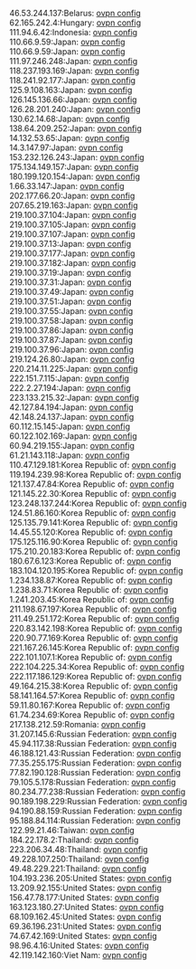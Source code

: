 46.53.244.137:Belarus: [ovpn config](vpn/46_53_244_137.ovpn)  
62.165.242.4:Hungary: [ovpn config](vpn/62_165_242_4.ovpn)  
111.94.6.42:Indonesia: [ovpn config](vpn/111_94_6_42.ovpn)  
110.66.9.59:Japan: [ovpn config](vpn/110_66_9_59.ovpn)  
110.66.9.59:Japan: [ovpn config](vpn/110_66_9_59.ovpn)  
111.97.246.248:Japan: [ovpn config](vpn/111_97_246_248.ovpn)  
118.237.193.169:Japan: [ovpn config](vpn/118_237_193_169.ovpn)  
118.241.92.177:Japan: [ovpn config](vpn/118_241_92_177.ovpn)  
125.9.108.163:Japan: [ovpn config](vpn/125_9_108_163.ovpn)  
126.145.136.66:Japan: [ovpn config](vpn/126_145_136_66.ovpn)  
126.28.201.240:Japan: [ovpn config](vpn/126_28_201_240.ovpn)  
130.62.14.68:Japan: [ovpn config](vpn/130_62_14_68.ovpn)  
138.64.209.252:Japan: [ovpn config](vpn/138_64_209_252.ovpn)  
14.132.53.65:Japan: [ovpn config](vpn/14_132_53_65.ovpn)  
14.3.147.97:Japan: [ovpn config](vpn/14_3_147_97.ovpn)  
153.232.126.243:Japan: [ovpn config](vpn/153_232_126_243.ovpn)  
175.134.149.157:Japan: [ovpn config](vpn/175_134_149_157.ovpn)  
180.199.120.154:Japan: [ovpn config](vpn/180_199_120_154.ovpn)  
1.66.33.147:Japan: [ovpn config](vpn/1_66_33_147.ovpn)  
202.177.66.20:Japan: [ovpn config](vpn/202_177_66_20.ovpn)  
207.65.219.163:Japan: [ovpn config](vpn/207_65_219_163.ovpn)  
219.100.37.104:Japan: [ovpn config](vpn/219_100_37_104.ovpn)  
219.100.37.105:Japan: [ovpn config](vpn/219_100_37_105.ovpn)  
219.100.37.107:Japan: [ovpn config](vpn/219_100_37_107.ovpn)  
219.100.37.13:Japan: [ovpn config](vpn/219_100_37_13.ovpn)  
219.100.37.177:Japan: [ovpn config](vpn/219_100_37_177.ovpn)  
219.100.37.182:Japan: [ovpn config](vpn/219_100_37_182.ovpn)  
219.100.37.19:Japan: [ovpn config](vpn/219_100_37_19.ovpn)  
219.100.37.31:Japan: [ovpn config](vpn/219_100_37_31.ovpn)  
219.100.37.49:Japan: [ovpn config](vpn/219_100_37_49.ovpn)  
219.100.37.51:Japan: [ovpn config](vpn/219_100_37_51.ovpn)  
219.100.37.55:Japan: [ovpn config](vpn/219_100_37_55.ovpn)  
219.100.37.58:Japan: [ovpn config](vpn/219_100_37_58.ovpn)  
219.100.37.86:Japan: [ovpn config](vpn/219_100_37_86.ovpn)  
219.100.37.87:Japan: [ovpn config](vpn/219_100_37_87.ovpn)  
219.100.37.96:Japan: [ovpn config](vpn/219_100_37_96.ovpn)  
219.124.26.80:Japan: [ovpn config](vpn/219_124_26_80.ovpn)  
220.214.11.225:Japan: [ovpn config](vpn/220_214_11_225.ovpn)  
222.151.7.115:Japan: [ovpn config](vpn/222_151_7_115.ovpn)  
222.2.27.194:Japan: [ovpn config](vpn/222_2_27_194.ovpn)  
223.133.215.32:Japan: [ovpn config](vpn/223_133_215_32.ovpn)  
42.127.84.194:Japan: [ovpn config](vpn/42_127_84_194.ovpn)  
42.148.24.137:Japan: [ovpn config](vpn/42_148_24_137.ovpn)  
60.112.15.145:Japan: [ovpn config](vpn/60_112_15_145.ovpn)  
60.122.102.169:Japan: [ovpn config](vpn/60_122_102_169.ovpn)  
60.94.219.155:Japan: [ovpn config](vpn/60_94_219_155.ovpn)  
61.21.143.118:Japan: [ovpn config](vpn/61_21_143_118.ovpn)  
110.47.129.181:Korea Republic of: [ovpn config](vpn/110_47_129_181.ovpn)  
119.194.239.98:Korea Republic of: [ovpn config](vpn/119_194_239_98.ovpn)  
121.137.47.84:Korea Republic of: [ovpn config](vpn/121_137_47_84.ovpn)  
121.145.22.30:Korea Republic of: [ovpn config](vpn/121_145_22_30.ovpn)  
123.248.137.244:Korea Republic of: [ovpn config](vpn/123_248_137_244.ovpn)  
124.51.86.160:Korea Republic of: [ovpn config](vpn/124_51_86_160.ovpn)  
125.135.79.141:Korea Republic of: [ovpn config](vpn/125_135_79_141.ovpn)  
14.45.55.120:Korea Republic of: [ovpn config](vpn/14_45_55_120.ovpn)  
175.125.116.90:Korea Republic of: [ovpn config](vpn/175_125_116_90.ovpn)  
175.210.20.183:Korea Republic of: [ovpn config](vpn/175_210_20_183.ovpn)  
180.67.6.123:Korea Republic of: [ovpn config](vpn/180_67_6_123.ovpn)  
183.104.120.195:Korea Republic of: [ovpn config](vpn/183_104_120_195.ovpn)  
1.234.138.87:Korea Republic of: [ovpn config](vpn/1_234_138_87.ovpn)  
1.238.83.71:Korea Republic of: [ovpn config](vpn/1_238_83_71.ovpn)  
1.241.203.45:Korea Republic of: [ovpn config](vpn/1_241_203_45.ovpn)  
211.198.67.197:Korea Republic of: [ovpn config](vpn/211_198_67_197.ovpn)  
211.49.251.172:Korea Republic of: [ovpn config](vpn/211_49_251_172.ovpn)  
220.83.142.198:Korea Republic of: [ovpn config](vpn/220_83_142_198.ovpn)  
220.90.77.169:Korea Republic of: [ovpn config](vpn/220_90_77_169.ovpn)  
221.167.26.145:Korea Republic of: [ovpn config](vpn/221_167_26_145.ovpn)  
222.101.107.1:Korea Republic of: [ovpn config](vpn/222_101_107_1.ovpn)  
222.104.225.34:Korea Republic of: [ovpn config](vpn/222_104_225_34.ovpn)  
222.117.186.129:Korea Republic of: [ovpn config](vpn/222_117_186_129.ovpn)  
49.164.215.38:Korea Republic of: [ovpn config](vpn/49_164_215_38.ovpn)  
58.141.164.57:Korea Republic of: [ovpn config](vpn/58_141_164_57.ovpn)  
59.11.80.167:Korea Republic of: [ovpn config](vpn/59_11_80_167.ovpn)  
61.74.234.69:Korea Republic of: [ovpn config](vpn/61_74_234_69.ovpn)  
217.138.212.59:Romania: [ovpn config](vpn/217_138_212_59.ovpn)  
31.207.145.6:Russian Federation: [ovpn config](vpn/31_207_145_6.ovpn)  
45.94.117.38:Russian Federation: [ovpn config](vpn/45_94_117_38.ovpn)  
46.188.121.43:Russian Federation: [ovpn config](vpn/46_188_121_43.ovpn)  
77.35.255.175:Russian Federation: [ovpn config](vpn/77_35_255_175.ovpn)  
77.82.190.128:Russian Federation: [ovpn config](vpn/77_82_190_128.ovpn)  
79.105.5.178:Russian Federation: [ovpn config](vpn/79_105_5_178.ovpn)  
80.234.77.238:Russian Federation: [ovpn config](vpn/80_234_77_238.ovpn)  
90.189.198.229:Russian Federation: [ovpn config](vpn/90_189_198_229.ovpn)  
94.190.88.159:Russian Federation: [ovpn config](vpn/94_190_88_159.ovpn)  
95.188.84.114:Russian Federation: [ovpn config](vpn/95_188_84_114.ovpn)  
122.99.21.46:Taiwan: [ovpn config](vpn/122_99_21_46.ovpn)  
184.22.178.2:Thailand: [ovpn config](vpn/184_22_178_2.ovpn)  
223.206.34.48:Thailand: [ovpn config](vpn/223_206_34_48.ovpn)  
49.228.107.250:Thailand: [ovpn config](vpn/49_228_107_250.ovpn)  
49.48.229.221:Thailand: [ovpn config](vpn/49_48_229_221.ovpn)  
104.193.236.205:United States: [ovpn config](vpn/104_193_236_205.ovpn)  
13.209.92.155:United States: [ovpn config](vpn/13_209_92_155.ovpn)  
156.47.78.177:United States: [ovpn config](vpn/156_47_78_177.ovpn)  
163.123.180.27:United States: [ovpn config](vpn/163_123_180_27.ovpn)  
68.109.162.45:United States: [ovpn config](vpn/68_109_162_45.ovpn)  
69.36.196.231:United States: [ovpn config](vpn/69_36_196_231.ovpn)  
74.67.42.169:United States: [ovpn config](vpn/74_67_42_169.ovpn)  
98.96.4.16:United States: [ovpn config](vpn/98_96_4_16.ovpn)  
42.119.142.160:Viet Nam: [ovpn config](vpn/42_119_142_160.ovpn)  

